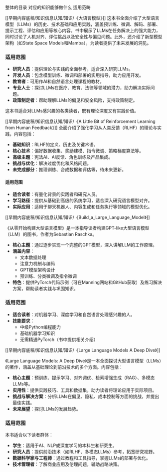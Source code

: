 
整体的目录
对应的知识能够做什么
适用范畴


[[早期内容底稿/知识信息认知/知识/《大语言模型》]]
这本书全面介绍了大型语言模型（LLMs）的历史、技术基础和应用实践，涵盖预训练、微调、解码、部署、提示工程、评估和应用等核心内容。书中展示了LLMs在任务解决上的强大能力，同时讨论了人机对齐、评估挑战以及安全性与偏见问题。此外，还介绍了新型模型架构（如State Space Models和Mamba），为读者提供了未来发展的洞见。

### 适用范围

- **研究人员**：提供理论与实践的全面参考，适合深入研究LLMs。
- **开发人员**：包含模型训练、微调和部署的实用指导，助力应用开发。
- **教育者**：可用作AI和自然语言处理课程的教材。
- **专业人士**：探讨LLMs在医疗、教育、法律等领域的潜力，助力解决实际问题。
- **政策制定者**：帮助理解LLMs的偏见和安全风险，支持政策制定。

这本书适合对LLMs感兴趣的各类读者，既有理论深度又有实践价值。

[[早期内容底稿/知识信息认知/知识/《A Little Bit of Reinforcement Learning from Human Feedback》]]
全面介绍了强化学习从人类反馈（RLHF）的理论与实践，内容包括：

- **基础知识**：RLHF的定义、历史及关键术语。
- **核心技术**：偏好数据收集、奖励建模、指令微调、策略梯度算法等。
- **高级主题**：宪法AI、AI反馈、角色训练及产品集成。
- **挑战与优化**：解决过度优化和风格问题。
- **未完成部分**：推理训练、合成数据和评估等，待未来更新。

#### 适用范围

- **适合读者**：有量化背景的实践者和研究人员。
- **学习路径**：提供从基础到高级的系统学习，适合深入研究语言模型对齐。
- **实际应用**：适用于聊天机器人、内容生成和任务执行等领域的模型优化。

[[早期内容底稿/知识信息认知/知识/《Build_a_Large_Language_Model》]]

《从零开始构建大型语言模型》是一本指导读者构建GPT-like大型语言模型（LLM）的图书，作者为Sebastian Raschka。

- **核心主题**：通过逐步实现一个完整的GPT模型，深入讲解LLM的工作原理。
- **涵盖内容**：
    - 文本数据处理
    - 注意力机制与编码
    - GPT模型架构设计
    - 预训练、分类微调及指令微调
- **特色**：提供PyTorch代码示例（可在Manning网站和GitHub获取）及练习解决方案，帮助读者实践与巩固知识。

### 适用范围

- **适合读者**：对机器学习、深度学习和自然语言处理感兴趣的人。
- **技能要求**：
    - 中级Python编程能力
    - 基础机器学习知识
    - 无需精通PyTorch（书中提供相关介绍）

[[早期内容底稿/知识信息认知/知识/《Large Language Models A Deep Dive》]]

《Large Language Models: A Deep Dive》是一本全面探讨大型语言模型（LLMs）的著作，涵盖从基础理论到前沿技术的多个方面。内容包括：

- **核心主题**：预训练、提示学习、对齐调优、检索增强生成（RAG）、多模态LLMs等。
- **实用性**：提供实践技巧、工具和数据集，助力读者将理论应用于实际项目。
- **挑战与解决方案**：分析LLMs在偏见、隐私、成本控制等方面的挑战，并提出最佳实践。
- **未来展望**：探讨LLMs的发展趋势。

### 适用范围

本书适合以下读者群体：

- **学生**：适用于AI、NLP或深度学习的本科生和研究生。
- **研究人员**：提供前沿技术（如RLHF、多模态LLMs）参考，拓宽研究视野。
- **数据科学家与工程师**：通过教程和工具指导，掌握LLMs的部署与优化。
- **技术管理者**：了解商业应用及伦理问题，辅助战略决策。
